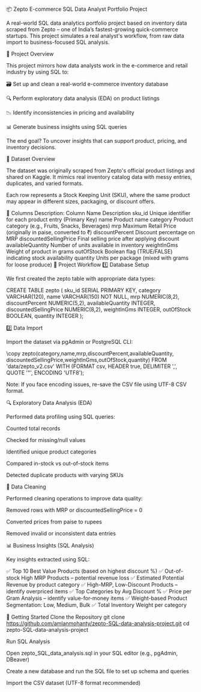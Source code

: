 📦 Zepto E-commerce SQL Data Analyst Portfolio Project

A real-world SQL data analytics portfolio project based on inventory data scraped from Zepto – one of India’s fastest-growing quick-commerce startups. This project simulates a real analyst's workflow, from raw data import to business-focused SQL analysis.

📌 Project Overview

This project mirrors how data analysts work in the e-commerce and retail industry by using SQL to:

🗃️ Set up and clean a real-world e-commerce inventory database

🔍 Perform exploratory data analysis (EDA) on product listings

📉 Identify inconsistencies in pricing and availability

📊 Generate business insights using SQL queries

The end goal? To uncover insights that can support product, pricing, and inventory decisions.

📁 Dataset Overview

The dataset was originally scraped from Zepto's official product listings and shared on Kaggle. It mimics real inventory catalog data with messy entries, duplicates, and varied formats.

Each row represents a Stock Keeping Unit (SKU), where the same product may appear in different sizes, packaging, or discount offers.

🧾 Columns Description:
Column Name	Description
sku_id	Unique identifier for each product entry (Primary Key)
name	Product name
category	Product category (e.g., Fruits, Snacks, Beverages)
mrp	Maximum Retail Price (originally in paise, converted to ₹)
discountPercent	Discount percentage on MRP
discountedSellingPrice	Final selling price after applying discount
availableQuantity	Number of units available in inventory
weightInGms	Weight of product in grams
outOfStock	Boolean flag (TRUE/FALSE) indicating stock availability
quantity	Units per package (mixed with grams for loose produce)
🔧 Project Workflow
1️⃣ Database Setup

We first created the zepto table with appropriate data types:

CREATE TABLE zepto (
  sku_id SERIAL PRIMARY KEY,
  category VARCHAR(120),
  name VARCHAR(150) NOT NULL,
  mrp NUMERIC(8,2),
  discountPercent NUMERIC(5,2),
  availableQuantity INTEGER,
  discountedSellingPrice NUMERIC(8,2),
  weightInGms INTEGER,
  outOfStock BOOLEAN,
  quantity INTEGER
);

2️⃣ Data Import

Import the dataset via pgAdmin or PostgreSQL CLI:

\copy zepto(category,name,mrp,discountPercent,availableQuantity,
            discountedSellingPrice,weightInGms,outOfStock,quantity)
FROM 'data/zepto_v2.csv' WITH (FORMAT csv, HEADER true, DELIMITER ',', QUOTE '"', ENCODING 'UTF8');


Note: If you face encoding issues, re-save the CSV file using UTF-8 CSV format.

🔍 Exploratory Data Analysis (EDA)

Performed data profiling using SQL queries:

Counted total records

Checked for missing/null values

Identified unique product categories

Compared in-stock vs out-of-stock items

Detected duplicate products with varying SKUs

🧹 Data Cleaning

Performed cleaning operations to improve data quality:

Removed rows with MRP or discountedSellingPrice = 0

Converted prices from paise to rupees

Removed invalid or inconsistent data entries

📊 Business Insights (SQL Analysis)

Key insights extracted using SQL:

✅ Top 10 Best Value Products (based on highest discount %)
✅ Out-of-stock High MRP Products – potential revenue loss
✅ Estimated Potential Revenue by product category
✅ High-MRP, Low-Discount Products – identify overpriced items
✅ Top Categories by Avg Discount %
✅ Price per Gram Analysis – identify value-for-money items
✅ Weight-based Product Segmentation: Low, Medium, Bulk
✅ Total Inventory Weight per category

🚀 Getting Started
Clone the Repository
git clone https://github.com/amlanmohanty/zepto-SQL-data-analysis-project.git
cd zepto-SQL-data-analysis-project

Run SQL Analysis

Open zepto_SQL_data_analysis.sql in your SQL editor (e.g., pgAdmin, DBeaver)

Create a new database and run the SQL file to set up schema and queries

Import the CSV dataset (UTF-8 format recommended)
